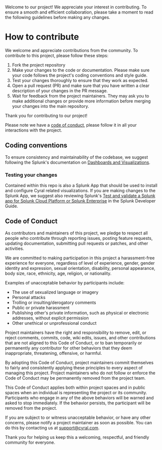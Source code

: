 Welcome to our project! We appreciate your interest in contributing. To ensure a smooth and efficient collaboration, please take a moment to read the following guidelines before making any changes.

# How to contribute

We welcome and appreciate contributions from the community. To contribute to this project, please follow these steps:

1. Fork the project repository
2. Make your changes to the code or documentation. Please make sure your code follows the project's coding conventions and style guide.
3. Test your changes thoroughly to ensure that they work as expected.
4. Open a pull request (PR) and make sure that you have written a clear description of your changes in the PR message.
5. Wait for feedback from the project maintainers. They may ask you to make additional changes or provide more information before merging your changes into the main repository.

Thank you for contributing to our project!

Please note we have a [code of conduct](#code-of-conduct), please follow it in all your interactions with the project.

## Coding conventions

To ensure consistency and maintainability of the codebase, we suggest following the Splunk's documentation on [Dashboards and Visualizations](https://docs.splunk.com/Documentation/Splunk/latest/Viz/Aboutthismanual).

### Testing your changes

Contained within this repo is also a Splunk App that should be used to install and configure Cyral related visualizations. If you are making changes to the Splunk App, we suggest also reviewing Splunk's [Test and validate a Splunk app for Splunk Cloud Platform or Splunk Enterprise](https://dev.splunk.com/enterprise/docs/developapps/testvalidate) in the Splunk Developer Guide. 

## Code of Conduct

As contributors and maintainers of this project, we pledge to respect all people who contribute through reporting issues, posting feature requests, updating documentation, submitting pull requests or patches, and other activities.

We are committed to making participation in this project a harassment-free experience for everyone, regardless of level of experience, gender, gender identity and expression, sexual orientation, disability, personal appearance, body size, race, ethnicity, age, religion, or nationality.

Examples of unacceptable behavior by participants include:

 - The use of sexualized language or imagery
 - Personal attacks
 - Trolling or insulting/derogatory comments
 - Public or private harassment
 - Publishing other's private information, such as physical or electronic addresses, without explicit permission
 - Other unethical or unprofessional conduct

Project maintainers have the right and responsibility to remove, edit, or reject comments, commits, code, wiki edits, issues, and other contributions that are not aligned to this Code of Conduct, or to ban temporarily or permanently any contributor for other behaviors that they deem inappropriate, threatening, offensive, or harmful.

By adopting this Code of Conduct, project maintainers commit themselves to fairly and consistently applying these principles to every aspect of managing this project. Project maintainers who do not follow or enforce the Code of Conduct may be permanently removed from the project team.

This Code of Conduct applies both within project spaces and in public spaces when an individual is representing the project or its community. Participants who engage in any of the above behaviors will be warned and asked to stop immediately. If the behavior persists, the participant will be removed from the project.

If you are subject to or witness unacceptable behavior, or have any other concerns, please notify a project maintainer as soon as possible. You can do this by contacting us at support@cyral.com.

Thank you for helping us keep this a welcoming, respectful, and friendly community for everyone.